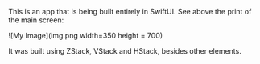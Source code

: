 This is an app that is being built entirely in SwiftUI.
See above the print of the main screen:

![My Image](img.png width=350 height = 700)

It was built using ZStack, VStack and HStack, besides other elements.
